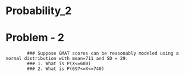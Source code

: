# Probability_2

# Problem - 2
            ### Suppose GMAT scores can be reasonably modeled using a normal distribution with mean=711 and SD = 29.
            ### 1. What is P(X<=680)
            ### 2. What is P(697<=X<=740)
